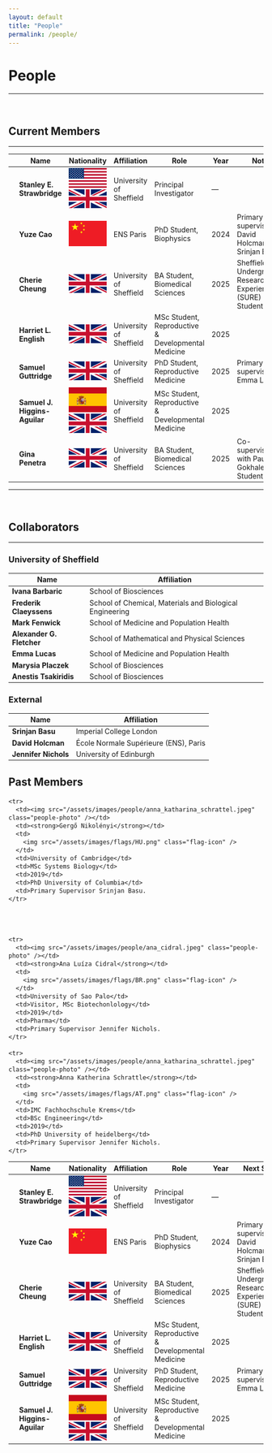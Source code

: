 ```yaml
---
layout: default
title: "People"
permalink: /people/
---
```


# **People**

---

<br>

## Current Members

---

<table class="people-table">
  <thead>
    <tr>
      <th></th>
      <th>Name</th>
      <th>Nationality</th>
      <th>Affiliation</th>
      <th>Role</th>
      <th>Year</th>
      <th>Notes</th>
    </tr>
  </thead>
  <tbody>
    <tr>
      <td><img src="/assets/images/people/stanley_strawbridge.jpg" class="people-photo" /></td>
      <td><strong>Stanley E. Strawbridge</strong></td>
      <td>
        <img src="/assets/images/flags/US.png" class="flag-icon" />
        <img src="/assets/images/flags/UK.png" class="flag-icon" />
      </td>
      <td>University of Sheffield</td>
      <td>Principal Investigator</td>
      <td>—</td>
      <td></td>
    </tr>
    <tr>
      <td><img src="/assets/images/people/yuze_cao.jpg" class="people-photo" /></td>
      <td><strong>Yuze Cao</strong></td>
      <td>
	    <img src="/assets/images/flags/CN.png" class="flag-icon" />
	  </td>
      <td>ENS Paris</td>
      <td>PhD Student, Biophysics</td>
      <td>2024</td>
      <td>Primary supervisors: David Holcman, Srinjan Basu</td>
    </tr>
    <tr>
      <td><img src="/assets/images/people/cherie_cheung.jpg" class="people-photo" /></td>
      <td><strong>Cherie Cheung</strong></td>
      <td>
		<img src="/assets/images/flags/UK.png" class="flag-icon" />
	  </td>
      <td>University of Sheffield</td>
      <td>BA Student, Biomedical Sciences</td>
      <td>2025</td>
      <td>Sheffield Undergraduate Research Experience (SURE) Student</td>
    </tr>
    <tr>
      <td><img src="/assets/images/people/harriet_english.jpg" class="people-photo" /></td>
      <td><strong>Harriet L. English</strong></td>
      <td>
		<img src="/assets/images/flags/UK.png" class="flag-icon" />
	  </td>
      <td>University of Sheffield</td>
      <td>MSc Student, Reproductive & Developmental Medicine</td>
      <td>2025</td>
      <td></td>
    </tr>
    <tr>
      <td><img src="/assets/images/people/samuel_guttridge.jpg" class="people-photo" /></td>
      <td><strong>Samuel Guttridge</strong></td>
      <td><img src="/assets/images/flags/UK.png" class="flag-icon" /></td>
      <td>University of Sheffield</td>
      <td>PhD Student, Reproductive Medicine</td>
      <td>2025</td>
      <td>Primary supervisor: Emma Lucas</td>
    </tr>
    <tr>
      <td><img src="/assets/images/people/samuel_higgins-aguilar.jpg" class="people-photo" /></td>
      <td><strong>Samuel J. Higgins-Aguilar</strong></td>
      <td>
        <img src="/assets/images/flags/ES.png" class="flag-icon" />
        <img src="/assets/images/flags/UK.png" class="flag-icon" />
      </td>
      <td>University of Sheffield</td>
      <td>MSc Student, Reproductive & Developmental Medicine</td>
      <td>2025</td>
      <td></td>
    </tr>
    <tr>
      <td><img src="/assets/images/people/gina_penetra.jpg" class="people-photo" /></td>
      <td><strong>Gina Penetra</strong></td>
      <td>
        <img src="/assets/images/flags/UK.png" class="flag-icon" />
      </td>
      <td>University of Sheffield</td>
      <td>BA Student, Biomedical Sciences</td>
      <td>2025</td>
      <td>Co-supervised with Paul J. Gokhale; SURE Student</td>
    </tr>
  </tbody>
</table>


---

<br>

## Collaborators

---

### University of Sheffield

| Name                      | Affiliation                                               |
|---------------------------|-----------------------------------------------------------|
| **Ivana Barbaric**        | School of Biosciences                                     |
| **Frederik Claeyssens**   | School of Chemical, Materials and Biological Engineering  |
| **Mark Fenwick**          | School of Medicine and Population Health                  |
| **Alexander G. Fletcher** | School of Mathematical and Physical Sciences              |
| **Emma Lucas**            | School of Medicine and Population Health                  |
| **Marysia Placzek**       | School of Biosciences                                     |
| **Anestis Tsakiridis**    | School of Biosciences                                     |

### External

| Name                | Affiliation                             |
|---------------------|-----------------------------------------|
| **Srinjan Basu**    | Imperial College London                 |
| **David Holcman**   | École Normale Supérieure (ENS), Paris   |
| **Jennifer Nichols**| University of Edinburgh                 |


## Past Members
<table class="people-table">
  <thead>
    <tr>
      <th></th>
      <th>Name</th>
      <th>Nationality</th>
      <th>Affiliation</th>
      <th>Role</th>
      <th>Year</th>
	  <th>Next Steps</th>
      <th>Notes</th>
    </tr>
  </thead>
  <tbody>
    <tr>
      <td><img src="/assets/images/people/stanley_strawbridge.jpg" class="people-photo" /></td>
      <td><strong>Stanley E. Strawbridge</strong></td>
      <td>
        <img src="/assets/images/flags/US.png" class="flag-icon" />
        <img src="/assets/images/flags/UK.png" class="flag-icon" />
      </td>
      <td>University of Sheffield</td>
      <td>Principal Investigator</td>
      <td>—</td>
      <td></td>
    </tr>
    <tr>
      <td><img src="/assets/images/people/yuze_cao.jpg" class="people-photo" /></td>
      <td><strong>Yuze Cao</strong></td>
      <td>
	    <img src="/assets/images/flags/CN.png" class="flag-icon" />
	  </td>
      <td>ENS Paris</td>
      <td>PhD Student, Biophysics</td>
      <td>2024</td>
      <td>Primary supervisors: David Holcman, Srinjan Basu</td>
    </tr>
    <tr>
      <td><img src="/assets/images/people/cherie_cheung.jpg" class="people-photo" /></td>
      <td><strong>Cherie Cheung</strong></td>
      <td>
		<img src="/assets/images/flags/UK.png" class="flag-icon" />
	  </td>
      <td>University of Sheffield</td>
      <td>BA Student, Biomedical Sciences</td>
      <td>2025</td>
      <td>Sheffield Undergraduate Research Experience (SURE) Student</td>
    </tr>
    <tr>
      <td><img src="/assets/images/people/harriet_english.jpg" class="people-photo" /></td>
      <td><strong>Harriet L. English</strong></td>
      <td>
		<img src="/assets/images/flags/UK.png" class="flag-icon" />
	  </td>
      <td>University of Sheffield</td>
      <td>MSc Student, Reproductive & Developmental Medicine</td>
      <td>2025</td>
      <td></td>
    </tr>
    <tr>
      <td><img src="/assets/images/people/samuel_guttridge.jpg" class="people-photo" /></td>
      <td><strong>Samuel Guttridge</strong></td>
      <td><img src="/assets/images/flags/UK.png" class="flag-icon" /></td>
      <td>University of Sheffield</td>
      <td>PhD Student, Reproductive Medicine</td>
      <td>2025</td>
      <td>Primary supervisor: Emma Lucas</td>
    </tr>
    <tr>
      <td><img src="/assets/images/people/samuel_higgins-aguilar.jpg" class="people-photo" /></td>
      <td><strong>Samuel J. Higgins-Aguilar</strong></td>
      <td>
        <img src="/assets/images/flags/ES.png" class="flag-icon" />
        <img src="/assets/images/flags/UK.png" class="flag-icon" />
      </td>
      <td>University of Sheffield</td>
      <td>MSc Student, Reproductive & Developmental Medicine</td>
      <td>2025</td>
      <td></td>
    </tr>

    <tr>
      <td><img src="/assets/images/people/anna_katharina_schrattel.jpeg" class="people-photo" /></td>
      <td><strong>Gergő Nikolényi</strong></td>
      <td>
        <img src="/assets/images/flags/HU.png" class="flag-icon" />
      </td>
      <td>University of Cambridge</td>
      <td>MSc Systems Biology</td>
      <td>2019</td>
	  <td>PhD University of Columbia</td>
      <td>Primary Supervisor Srinjan Basu. 	  
    </tr>
	



    <tr>
      <td><img src="/assets/images/people/ana_cidral.jpeg" class="people-photo" /></td>
      <td><strong>Ana Luíza Cidral</strong></td>
      <td>
        <img src="/assets/images/flags/BR.png" class="flag-icon" />
      </td>
      <td>University of Sao Palo</td>
      <td>Visitor, MSc Biotechonlology</td>
      <td>2019</td>
	  <td>Pharma</td>
      <td>Primary Supervisor Jennifer Nichols. 	  
    </tr>	

    <tr>
      <td><img src="/assets/images/people/anna_katharina_schrattel.jpeg" class="people-photo" /></td>
      <td><strong>Anna Katherina Schrattle</strong></td>
      <td>
        <img src="/assets/images/flags/AT.png" class="flag-icon" />
      </td>
      <td>IMC Fachhochschule Krems</td>
      <td>BSc Engineering</td>
      <td>2019</td>
	  <td>PhD University of heidelberg</td>
      <td>Primary Supervisor Jennifer Nichols. 	  
    </tr>
  </tbody>
</table>
